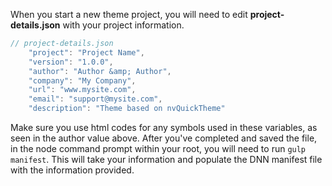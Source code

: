When you start a new theme project, you will need to edit **project-details.json** with your project information.

```javascript
// project-details.json
    "project": "Project Name",
    "version": "1.0.0",
    "author": "Author &amp; Author",
    "company": "My Company",
    "url": "www.mysite.com",
    "email": "support@mysite.com",
    "description": "Theme based on nvQuickTheme"
```

Make sure you use html codes for any symbols used in these variables, as seen in the author value above. After you've completed and saved the file, in the node command prompt within your root, you will need to run `gulp manifest`. This will take your information and populate the DNN manifest file with the information provided.